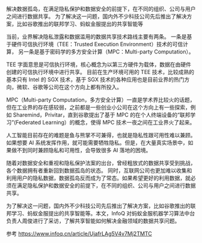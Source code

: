 解决数据孤岛，在满足隐私保护和数据安全的前提下，在不同的组织、公司与用户之间进行数据共享。
为了解决这一问题，国内外不少科技公司先后推出了解决方案，比如谷歌推出的联邦学习、蚂蚁金服提出的共享智能等

当前，业界解决隐私泄露和数据滥用的数据共享技术路线主要有两条。
一条是基于硬件可信执行环境（TEE：Trusted Execution Environment）技术的可信计算，
另一条是基于密码学的多方安全计算（MPC：Multi-party Computation）。


TEE 字面意思是可信执行环境，核心概念为以第三方硬件为载体，数据在由硬件创建的可信执行环境中进行共享。
目前在生产环境可用的 TEE 技术，比较成熟的基本只有 Intel 的 SGX 技术，基于 SGX 技术的各种应用也是目前业界的热门方向，微软、谷歌等公司在这个方向上都有所投入。

MPC（Multi-party Computation，多方安全计算）一直是学术界比较火的话题，但在工业界的存在感较弱，之前都是一些创业小公司在这个方向上有一些探索，例如 Sharemind，Privitar，直到谷歌提出了基于 MPC 的在个人终端设备的“联邦学习”(Federated Learning）的概念，使得 MPC 技术一夜之间在工业界火了起来。








人工智能目前存在的难题是鱼与熊掌不可兼得，也就是隐私性跟可用性难以兼顾。
如果想要 AI 系统发挥作用，就可能需要牺牲隐私。但是，在大量真实场景中，如果做不到同时兼顾隐私和可用性，会导致很多 AI 落地的困境。


随着对数据安全和重视和隐私保护法案的出台，曾经粗放式的数据共享受到挑战，各个数据拥有者重新回到数据孤岛的状态。
同时，互联网公司也更加难以收集和利用用户的隐私数据，数据孤岛反而成为了常态。如果希望更好的利用数据，就必须在满足隐私保护和数据安全的前提下，在不同的组织、公司与用户之间进行数据共享。

为了解决这一问题，国内外不少科技公司先后推出了解决方案，比如谷歌推出的联邦学习、蚂蚁金服提出的共享智能等。本文，InfoQ 对蚂蚁金服机器学习算法中台负责人周俊进行了采访，了解共享智能如何解决金融领域的数据共享问题。




参考
https://www.infoq.cn/article/UjafrLAg5V4v7Mj2TMTC





